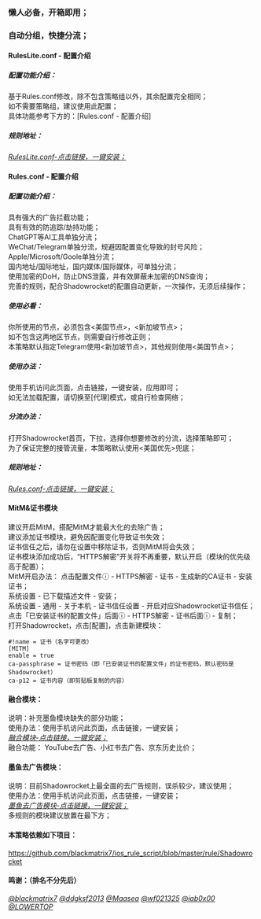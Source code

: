 ### 懒人必备，开箱即用；<br>
### 自动分组，快捷分流；<br>

#### RulesLite.conf - 配置介绍
##### 配置功能介绍：<br>
基于Rules.conf修改，除不包含策略组以外，其余配置完全相同；<br>
如不需要策略组，建议使用此配置；<br>
具体功能参考下方的：[Rules.conf - 配置介绍]

##### 规则地址：<br>
[*RulesLite.conf-点击链接，一键安装；*](https://lowertop.github.io/Shadowrocket-First/redirect.html?url=shadowrocket://config/add/https://raw.githubusercontent.com/XiangwanGuan/Shadowrocket/main/RulesLite.conf)<br>

#### Rules.conf - 配置介绍
##### 配置功能介绍：<br>
具有强大的广告拦截功能；<br>
具有有效的防追踪/劫持功能；<br>
ChatGPT等AI工具单独分流；<br>
WeChat/Telegram单独分流，规避因配置变化导致的封号风险；<br>
Apple/Microsoft/Goole单独分流；<br>
国内地址/国际地址，国内媒体/国际媒体，可单独分流；<br>
使用加密的DoH，防止DNS泄露，并有效屏蔽未加密的DNS查询；<br>
完善的规则，配合Shadowrocket的配置自动更新，一次操作，无须后续操作；<br>

##### 使用必看：<br>
你所使用的节点，必须包含<美国节点>，<新加坡节点>；<br>
如不包含这两地区节点，则需要自行修改正则；<br>
本策略默认指定Telegram使用<新加坡节点>，其他规则使用<美国节点>；<br>

##### 使用办法：<br>
使用手机访问此页面，点击链接，一键安装，应用即可；<br>
如无法加载配置，请切换至[代理]模式，或自行检查网络；<br>

##### 分流办法：<br>
打开Shadowrocket首页，下拉，选择你想要修改的分流，选择策略即可；<br>
为了保证完整的接管流量，本策略默认使用<美国优先>兜底；<br>

##### 规则地址：<br>
[*Rules.conf-点击链接，一键安装；*](https://lowertop.github.io/Shadowrocket-First/redirect.html?url=shadowrocket://config/add/https://raw.githubusercontent.com/XiangwanGuan/Shadowrocket/main/Rules.conf)<br>

#### MitM&证书模块
建议开启MitM，搭配MitM才能最大化的去除广告；<br>
建议添加证书模块，避免因配置变化导致证书失效；<br>
证书信任之后，请勿在设置中移除证书，否则MitM将会失效；<br>
证书模块添加成功后，“HTTPS解密”开关将不再重要，默认开启（模块的优先级高于配置）；<br>
MitM开启办法：
点击配置文件ⓘ - HTTPS解密 - 证书 - 生成新的CA证书 - 安装证书；<br>
系统设置 - 已下载描述文件 - 安装；<br>
系统设置 - 通用 - 关于本机 - 证书信任设置 - 开启对应Shadowrocket证书信任；<br>
点击「已安装证书的配置文件」后面ⓘ - HTTPS解密 - 证书后面ⓘ - 复制；<br>
打开Shadowrocket，点击[配置]，点击新建模块：<br>
```
#!name = 证书（名字可更改）
[MITM]
enable = true
ca-passphrase = 证书密码（即「已安装证书的配置文件」的证书密码，默认密码是Shadowrocket）
ca-p12 = 证书内容（即剪贴板复制的内容）
```

#### 融合模块：
说明：补充墨鱼模块缺失的部分功能；<br>
使用办法：使用手机访问此页面，点击链接，一键安装；<br>
[*融合模块-点击链接，一键安装；*](https://lowertop.github.io/Shadowrocket-First/redirect.html?url=shadowrocket://install?module=https://raw.githubusercontent.com/XiangwanGuan/Shadowrocket/main/Module.sgmodule)<br>
融合功能： YouTube去广告、小红书去广告、京东历史比价；<br>

#### 墨鱼去广告模块：
说明：目前Shadowrocket上最全面的去广告规则，误杀较少，建议使用；<br>
使用办法：使用手机访问此页面，点击链接，一键安装；<br>
[*墨鱼去广告模块-点击链接，一键安装；*](https://lowertop.github.io/Shadowrocket-First/redirect.html?url=shadowrocket://install?module=https://github.com/ddgksf2013/Modules/raw/main/Adblock.sgmodule)<br>
多规则的模块建议放置在最下方；<br>

#### 本策略依赖如下项目：<br>
https://github.com/blackmatrix7/ios_rule_script/blob/master/rule/Shadowrocket<br>

#### 鸣谢：（排名不分先后）<br>
[*@blackmatrix7*](https://github.com/blackmatrix7)
[*@ddgksf2013*](https://github.com/ddgksf2013)
[*@Maasea*](https://github.com/Maasea)
[*@wf021325*](https://github.com/wf021325)
[*@iab0x00*](https://github.com/iab0x00)
[*@LOWERTOP*](https://github.com/LOWERTOP)
